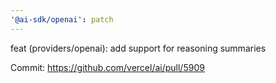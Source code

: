 ```yaml
---
'@ai-sdk/openai': patch
---
```


feat (providers/openai): add support for reasoning summaries

Commit: https://github.com/vercel/ai/pull/5909
